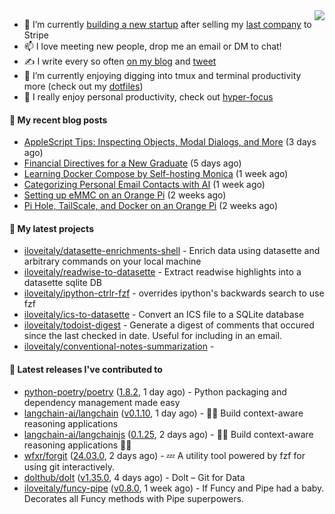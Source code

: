 <img align="right" src="https://github-readme-stats.vercel.app/api?username=iloveitaly&show_icons=true&text_color=718096&hide_title=true"/>

- 🔭 I’m currently [building a new startup](https://mikebian.co/bye-stripe-on-to-the-next-adventure/) after selling my [last company](https://suitesync.io) to Stripe
- 📫 I love meeting new people, drop me an email or DM to chat!
- ✍️ I write every so often [on my blog](http://mikebian.co/) and [tweet](https://twitter.com/mike_bianco)
- 🌱 I’m currently enjoying digging into tmux and terminal productivity more (check out my [dotfiles](https://github.com/iloveitaly/dotfiles))
- 💬 I really enjoy personal productivity, check out [hyper-focus](https://github.com/iloveitaly/hyper-focus)

#### 📜 My recent blog posts


- [AppleScript Tips: Inspecting Objects, Modal Dialogs, and More](https://mikebian.co/applescript-tips-inspecting-objects-modal-dialogs-and-more/) (3 days ago)
- [Financial Directives for a New Graduate](https://mikebian.co/financial-directives-for-a-new-graduate/) (5 days ago)
- [Learning Docker Compose by Self-hosting Monica](https://mikebian.co/learning-docker-compose-by-self-hosting-monica/) (1 week ago)
- [Categorizing Personal Email Contacts with AI](https://mikebian.co/categorizing-personal-email-contacts-with-ai/) (1 week ago)
- [Setting up eMMC on an Orange Pi](https://mikebian.co/setting-up-emmc-on-an-orange-pi/) (2 weeks ago)
- [Pi Hole, TailScale, and Docker on an Orange Pi](https://mikebian.co/pi-hole-tailscale-and-docker-on-an-orange-pi/) (2 weeks ago)

#### 🌱 My latest projects


- [iloveitaly/datasette-enrichments-shell](https://github.com/iloveitaly/datasette-enrichments-shell) - Enrich data using datasette and arbitrary commands on your local machine
- [iloveitaly/readwise-to-datasette](https://github.com/iloveitaly/readwise-to-datasette) - Extract readwise highlights into a datasette sqlite DB
- [iloveitaly/ipython-ctrlr-fzf](https://github.com/iloveitaly/ipython-ctrlr-fzf) - overrides ipython&#39;s backwards search to use fzf
- [iloveitaly/ics-to-datasette](https://github.com/iloveitaly/ics-to-datasette) - Convert an ICS file to a SQLite database
- [iloveitaly/todoist-digest](https://github.com/iloveitaly/todoist-digest) - Generate a digest of comments that occured since the last checked in date. Useful for including in an email.
- [iloveitaly/conventional-notes-summarization](https://github.com/iloveitaly/conventional-notes-summarization) - 

#### 🔭 Latest releases I've contributed to


- [python-poetry/poetry](https://github.com/python-poetry/poetry) ([1.8.2](https://github.com/python-poetry/poetry/releases/tag/1.8.2), 1 day ago) - Python packaging and dependency management made easy
- [langchain-ai/langchain](https://github.com/langchain-ai/langchain) ([v0.1.10](https://github.com/langchain-ai/langchain/releases/tag/v0.1.10), 1 day ago) - 🦜🔗 Build context-aware reasoning applications
- [langchain-ai/langchainjs](https://github.com/langchain-ai/langchainjs) ([0.1.25](https://github.com/langchain-ai/langchainjs/releases/tag/0.1.25), 2 days ago) - 🦜🔗 Build context-aware reasoning applications 🦜🔗
- [wfxr/forgit](https://github.com/wfxr/forgit) ([24.03.0](https://github.com/wfxr/forgit/releases/tag/24.03.0), 2 days ago) - :zzz: A utility tool powered by fzf for using git interactively.
- [dolthub/dolt](https://github.com/dolthub/dolt) ([v1.35.0](https://github.com/dolthub/dolt/releases/tag/v1.35.0), 4 days ago) - Dolt – Git for Data
- [iloveitaly/funcy-pipe](https://github.com/iloveitaly/funcy-pipe) ([v0.8.0](https://github.com/iloveitaly/funcy-pipe/releases/tag/v0.8.0), 1 week ago) - If Funcy and Pipe had a baby. Decorates all Funcy methods with Pipe superpowers.

